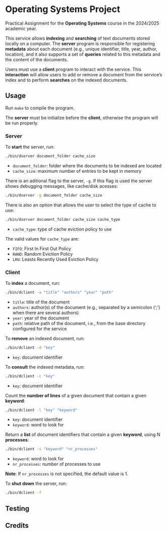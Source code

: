 # Operating Systems Project

Practical Assignment for the **Operating Systems** course in the 2024/2025 academic year.

This service allows **indexing** and **searching** of text documents stored locally on a computer. The **server** program is responsible for registering **metadata** about each document (e.g., unique identifier, title, year, author, location), and it also supports a set of **queries** related to this metadata and the content of the documents.

Users must use a **client** program to interact with the service. This **interaction** will allow users to add or remove a document from the service’s index and to perform **searches** on the indexed documents.


## Usage

Run `make` to compile the program.

The **server** must be initialize before the **client**, otherwise the program will be run properly.

### Server

To **start** the server, run:
```bash
./bin/dserver document_folder cache_size
```
- `document_folder`: folder where the documents to be indexed are located
- `cache_size`: maximum number of entries to be kept in memory

There is an aditional flag to the server, `-g`. If this flag is used the server shows debugging messages, like cache/disk acesses:
```bash
./bin/dserver -g document_folder cache_size
```

There is also an option that allows the user to select the type of cache to use:
```bash
./bin/dserver document_folder cache_size cache_type
```
- `cache_type`: type of cache eviction policy to use

The valid values for `cache_type` are:
- `FIFO`: First In First Out Policy
- `RAND`: Random Eviction Policy
- `LRU`: Leasts Recently Used Eviction Policy


### Client

To **index** a document, run:
```bash
./bin/dclient -a "title" "authors" "year" "path"
```
- `title`: title of the document
- `authors`: author(s) of the document (e.g., separated by a semicolon (‘;’) when there are several authors)
- `year`: year of the document
- `path`: relative path of the document, i.e., from the base directory configured for the service

To **remove** an indexed document, run:
```bash
./bin/dclient -d "key"
```
- `key`: document identifier

To **consult** the indexed metadata, run:
```bash
./bin/dclient -c "key"
```
- `key`: document identifier

Count the **number of lines** of a given document that contain a given **keyword**:
```bash
./bin/dclient -l "key" "keyword"
```
- `key`: document identifier
- `keyword`: word to look for

Return a **list** of document identifiers that contain a given **keyword**, using N **processes**:
```bash
./bin/dclient -s "keyword" "nr_processes"
```
- `keyword`: word to look for
- `nr_processes`: number of processes to use

**Note**: If `nr_processes` is not specified, the default value is 1.

To **shut down** the server, run:
```bash
./bin/dclient -f
```

## Testing



## Credits

